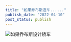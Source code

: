 ```yaml
---
title: "如果乔布斯造车......"
publish_date: "2022-04-10"
post_status: publish
---
```


![如果乔布斯设计轿车](https://cdn.fendou.la/fendou/2022/04/design-by-jobs.jpg)
